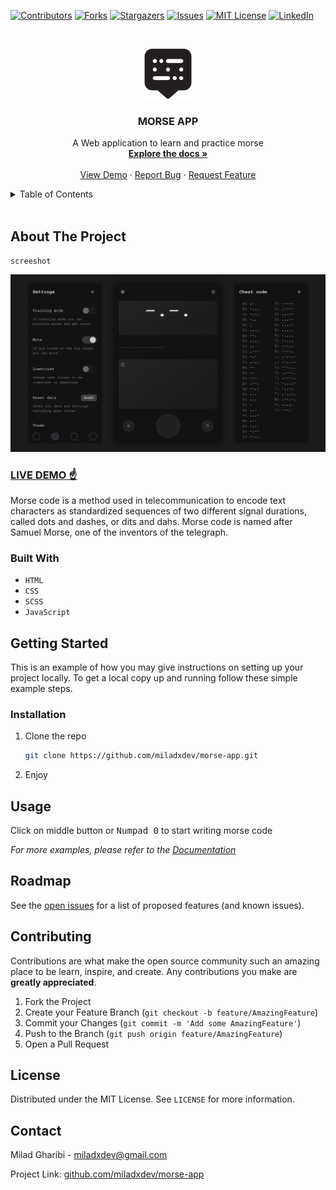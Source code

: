 [![Contributors][contributors-shield]][contributors-url]
[![Forks][forks-shield]][forks-url]
[![Stargazers][stars-shield]][stars-url]
[![Issues][issues-shield]][issues-url]
[![MIT License][license-shield]][license-url]
[![LinkedIn][linkedin-shield]][linkedin-url]

<!-- PROJECT LOGO -->
<br />
<p align="center">
  <a href="https://github.com/miladxdev/morse-app">
    <img src="./img/faveicon.png" alt="Logo" width="80" height="80">
  </a>

  <h3 align="center">MORSE APP</h3>

  <p align="center">
    A Web application to learn and practice morse
    <br />
    <a href="#"><strong>Explore the docs »</strong></a>
    <br />
    <br />
    <a href="https://miladxdev.github.io/morse-app/">View Demo</a>
    ·
    <a href="https://github.com/miladxdev/morse-app/issues">Report Bug</a>
    ·
    <a href="https://github.com/miladxdev/morse-app/issues">Request Feature</a>
  </p>
</p>

<!-- TABLE OF CONTENTS -->
<details>
  <summary>Table of Contents</summary>
  <ol>
    <li>
      <a href="#about-the-project">About The Project</a>
      <ul>
        <li><a href="#built-with">Built With</a></li>
      </ul>
    </li>
    <li>
      <a href="#getting-started">Getting Started</a>
      <ul>
        <li><a href="#prerequisites">Prerequisites</a></li>
        <li><a href="#installation">Installation</a></li>
      </ul>
    </li>
    <li><a href="#usage">Usage</a></li>
    <li><a href="#roadmap">Roadmap</a></li>
    <li><a href="#contributing">Contributing</a></li>
    <li><a href="#license">License</a></li>
    <li><a href="#contact">Contact</a></li>
    <li><a href="#acknowledgements">Acknowledgements</a></li>
  </ol>
</details>

<br>

<!-- ABOUT THE PROJECT -->

## About The Project

`screeshot`

![Product Name Screen Shot][product-screenshot]

<h3><a href="https://miladxdev.github.io/morse-app">LIVE DEMO ☝</a></h3>

Morse code is a method used in telecommunication to encode text characters as standardized sequences of two different signal durations, called dots and dashes, or dits and dahs. Morse code is named after Samuel Morse, one of the inventors of the telegraph.

### Built With

- `HTML`
- `CSS`
- `SCSS`
- `JavaScript`

<!-- GETTING STARTED -->

## Getting Started

This is an example of how you may give instructions on setting up your project locally.
To get a local copy up and running follow these simple example steps.

### Installation

1. Clone the repo

   ```sh
   git clone https://github.com/miladxdev/morse-app.git
   ```

2. Enjoy

<!-- USAGE EXAMPLES -->

## Usage

Click on middle button or <kbd>Numpad 0</kbd> to start writing morse code

_For more examples, please refer to the [Documentation](https://example.com)_

<!-- ROADMAP -->

## Roadmap

See the [open issues](https://github.com/miladxdev/morse-app/issues) for a list of proposed features (and known issues).

<!-- CONTRIBUTING -->

## Contributing

Contributions are what make the open source community such an amazing place to be learn, inspire, and create. Any contributions you make are **greatly appreciated**.

1. Fork the Project
2. Create your Feature Branch (`git checkout -b feature/AmazingFeature`)
3. Commit your Changes (`git commit -m 'Add some AmazingFeature'`)
4. Push to the Branch (`git push origin feature/AmazingFeature`)
5. Open a Pull Request

<!-- LICENSE -->

## License

Distributed under the MIT License. See `LICENSE` for more information.

<!-- CONTACT -->

## Contact

Milad Gharibi - miladxdev@gmail.com

Project Link: [github.com/miladxdev/morse-app](https://github.com/miladxdev/morse-app)

<!-- ACKNOWLEDGEMENTS -->

<!-- MARKDOWN LINKS & IMAGES -->
<!-- https://www.markdownguide.org/basic-syntax/#reference-style-links -->

[contributors-shield]: https://img.shields.io/github/contributors/miladxdev/morse-app.svg?style=for-the-badge
[contributors-url]: https://github.com/miladxdev/morse-app/graphs/contributors
[forks-shield]: https://img.shields.io/github/forks/miladxdev/morse-app.svg?style=for-the-badge
[forks-url]: https://github.com/miladxdev/morse-app/network/members
[stars-shield]: https://img.shields.io/github/stars/miladxdev/morse-app.svg?style=for-the-badge
[stars-url]: https://github.com/miladxdev/morse-app/stargazers
[issues-shield]: https://img.shields.io/github/issues/miladxdev/morse-app.svg?style=for-the-badge
[issues-url]: https://github.com/miladxdev/morse-app/issues
[license-shield]: https://img.shields.io/github/license/miladxdev/morse-app.svg?style=for-the-badge
[license-url]: https://github.com/miladxdev/morse-app/blob/master/LICENSE.txt
[linkedin-shield]: https://img.shields.io/badge/-LinkedIn-black.svg?style=for-the-badge&logo=linkedin&colorB=555
[linkedin-url]: https://www.linkedin.com/in/milad-gharibi-507ba3214/
[product-screenshot]: img/Screenshot.png
